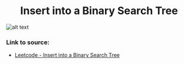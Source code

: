 <h1 align="center">Insert into a Binary Search Tree</h1>

![alt text](https://images2.imgbox.com/8e/61/1FBjHHiG_o.png?raw=true)

### Link to source: 
- <a href="https://leetcode.com/problems/insert-into-a-binary-search-tree/">Leetcode - Insert into a Binary Search Tree</a>

